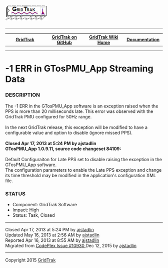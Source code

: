 <html lang="en">
<body>
<!--HtmlToGmd.Body-->
<div id="NavigationMenu">
<h1><a href="https://github.com/ajstadlin/GridTrak/blob/master/Documentation/wiki/GridTrak_Home.md">
<img src="https://github.com/ajstadlin/GridTrak/blob/master/Documentation/wiki/GridTrak_Logo.png" alt="Open Source SynchroPhasor PMU" /></a></h1>
<hr />
<table style="width: 100%; border-collapse: collapse; border: 0px solid gray;">
<tr>
<td style="width: 25%; text-align:center;"><b><a href="http://www.gridtrak.com">GridTrak</a></b></td>
<td style="width: 25%; text-align:center;"><b><a href="https://github.com/ajstadlin/GridTrak">GridTrak on GitHub</a></b></td>
<td style="width: 25%; text-align:center;"><b><a href="https://github.com/ajstadlin/GridTrak/blob/master/Documentation/wiki/GridTrak_Home.md">GridTrak Wiki Home</a></b></td>
<td style="width: 25%; text-align:center;"><b><a href="https://github.com/ajstadlin/GridTrak/blob/master/Documentation/wiki/GridTrak_Documentation_Home.md">Documentation</a></b></td>
</tr>
</table>
</div>
<hr />
<!--/HtmlToGmd.Body-->
<div class="WikiContent">
<h1>-1 ERR in GTosPMU_App Streaming Data</h1>
<h3>DESCRIPTION</h3>
The -1 ERR in the GTosPMU_App software is an exception raised when the PPS is more than 20 milliseconds late. This error was observed with the GridTrak PMU configured for 50Hz range.<br />
&nbsp;<br />
In the next GridTrak release, this exception will be modified to have a configurable value and option to disable (ignore missed PPS).<br />
&nbsp;<br />
<b>Closed Apr 17, 2013 at 5:24 PM by ajstadlin</b><br />
<b>GTosPMU_App 1.0.9.11, source code changeset 84109:</b><br />
&nbsp;<br />
Default Configuraiton for Late PPS set to disable raising the exception in the GTosPMU_App software.<br />
The configuration parameters to enable the Late PPS exception and change its time threshold may be modified in the application's configuration XML file.
<h3>STATUS</h3>
<ul>
<li>Component:  GridTrak Software</li>
<li>Impact:  High</li>
<li>Status:  Task, Closed</li>
</ul>
</div>
<hr />
<div class="footer">
Closed  Apr 17, 2013 at 5:24 PM by <a href="https://github.com/ajstadlin/GridTrak/blob/master/Documentation/wiki/Contributors/ajstadlin.md">ajstadlin</a><br />
Updated  May 16, 2013 at 2:56 AM by <a href="https://github.com/ajstadlin/GridTrak/blob/master/Documentation/wiki/Contributors/ajstadlin.md">ajstadlin</a><br />
Reported  Apr 16, 2013 at 8:55 AM by <a href="https://github.com/ajstadlin/GridTrak/blob/master/Documentation/wiki/Contributors/ajstadlin.md">ajstadlin</a><br />
<!--HtmlToGmd.Migration-->Migrated from <a href="http://gridtrak.codeplex.com/workitem/10930">CodePlex Issue #10930
</a> Dec 12, 2015 by <a href="https://github.com/ajstadlin/GridTrak/blob/master/Documentation/wiki/Contributors/ajstadlin.md">ajstadlin</a><!--/HtmlToGmd.Migration-->
</div>
<!--HtmlToGmd.Foot-->
<div id="copyright">
<hr />
Copyright 2015 <a href="http://www.gridtrak.com">GridTrak</a>
</div>
<!--/HtmlToGmd.Foot-->
</body>
</html>
